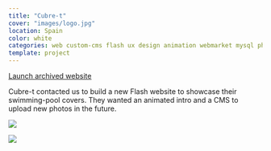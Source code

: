 ```yaml
---
title: "Cubre-t"
cover: "images/logo.jpg"
location: Spain
color: white
categories: web custom-cms flash ux design animation webmarket mysql php
template: project
---
```


<p class="align-center">
<a class="btn" role="button" href="http://work.joanmira.com/webs/cubre-t/" target="_blank">Launch archived website</a>
</p>

Cubre-t contacted us to build a new Flash website to showcase their swimming-pool covers. They wanted an animated intro and a CMS to upload new photos in the future.

![](/work/cubret/images/1.jpg)

![](/work/cubret/images/2.jpg)
